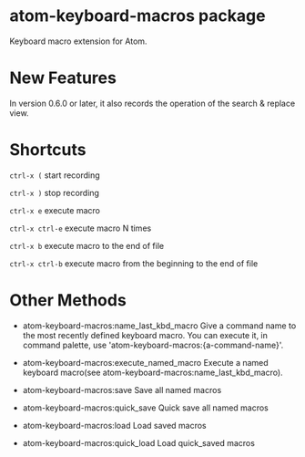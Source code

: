 # atom-keyboard-macros package

Keyboard macro extension for Atom.

# New Features

In version 0.6.0 or later, it also records the operation of the search & replace view.

# Shortcuts

```ctrl-x (```  start recording

```ctrl-x )```  stop recording

```ctrl-x e```  execute macro

```ctrl-x ctrl-e```  execute macro N times

```ctrl-x b```  execute macro to the end of file

```ctrl-x ctrl-b``` execute macro from the beginning to the end of file

# Other Methods

- atom-keyboard-macros:name_last_kbd_macro
    Give a command name to the most recently defined keyboard macro.
    You can execute it, in command palette, use 'atom-keyboard-macros:{a-command-name}'.

- atom-keyboard-macros:execute_named_macro
    Execute a named keyboard macro(see atom-keyboard-macros:name_last_kbd_macro).

- atom-keyboard-macros:save
    Save all named macros

- atom-keyboard-macros:quick_save
    Quick save all named macros

- atom-keyboard-macros:load
    Load saved macros

- atom-keyboard-macros:quick_load
    Load quick_saved macros

